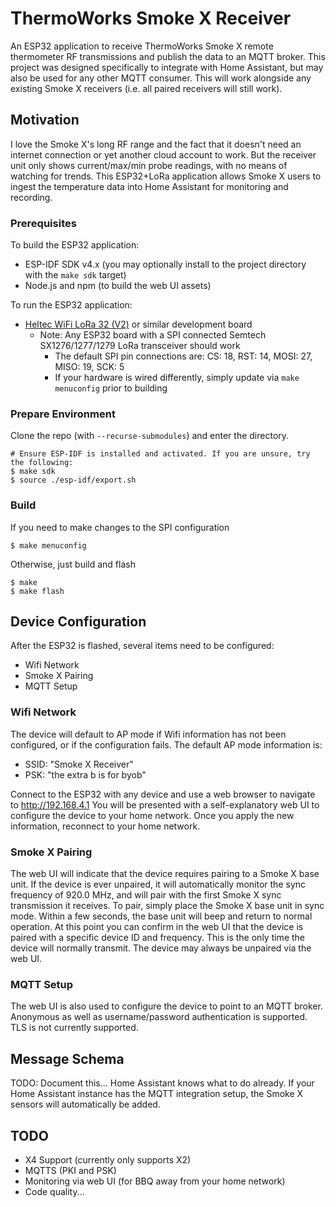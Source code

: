 # ThermoWorks Smoke X Receiver

An ESP32 application to receive ThermoWorks Smoke X remote thermometer RF transmissions and publish the data to an MQTT broker. This project was designed specifically to integrate with Home Assistant, but may also be used for any other MQTT consumer. This will work alongside any existing Smoke X receivers (i.e. all paired receivers will still work).

## Motivation

I love the Smoke X's long RF range and the fact that it doesn't need an internet connection or yet another cloud account to work. But the receiver unit only shows current/max/min probe readings, with no means of watching for trends. This ESP32+LoRa application allows Smoke X users to ingest the temperature data into Home Assistant for monitoring and recording.

### Prerequisites

To build the ESP32 application:

- ESP-IDF SDK v4.x (you may optionally install to the project directory with the `make sdk` target)
- Node.js and npm (to build the web UI assets)

To run the ESP32 application:

- [Heltec WiFi LoRa 32 (V2)](https://heltec.org/project/wifi-lora-32/) or similar development board
  - Note: Any ESP32 board with a SPI connected Semtech SX1276/1277/1279 LoRa transceiver should work
    - The default SPI pin connections are: CS: 18, RST: 14, MOSI: 27, MISO: 19, SCK: 5
    - If your hardware is wired differently, simply update via `make menuconfig` prior to building

### Prepare Environment

Clone the repo (with `--recurse-submodules`) and enter the directory.

```
# Ensure ESP-IDF is installed and activated. If you are unsure, try the following:
$ make sdk
$ source ./esp-idf/export.sh
```

### Build

If you need to make changes to the SPI configuration

```
$ make menuconfig
```

Otherwise, just build and flash

```
$ make
$ make flash
```

## Device Configuration

After the ESP32 is flashed, several items need to be configured:

- Wifi Network
- Smoke X Pairing
- MQTT Setup

### Wifi Network

The device will default to AP mode if Wifi information has not been configured, or if the configuration fails. The default AP mode information is:

- SSID: "Smoke X Receiver"
- PSK: "the extra b is for byob"

Connect to the ESP32 with any device and use a web browser to navigate to http://192.168.4.1
You will be presented with a self-explanatory web UI to configure the device to your home network. Once you apply the new information, reconnect to your home network.

### Smoke X Pairing

The web UI will indicate that the device requires pairing to a Smoke X base unit. If the device is ever unpaired, it will automatically monitor the sync frequency of 920.0 MHz, and will pair with the first Smoke X sync transmission it receives. To pair, simply place the Smoke X base unit in sync mode. Within a few seconds, the base unit will beep and return to normal operation. At this point you can confirm in the web UI that the device is paired with a specific device ID and frequency. This is the only time the device will normally transmit. The device may always be unpaired via the web UI.

### MQTT Setup

The web UI is also used to configure the device to point to an MQTT broker. Anonymous as well as username/password authentication is supported. TLS is not currently supported.

## Message Schema

TODO: Document this...
Home Assistant knows what to do already. If your Home Assistant instance has the MQTT integration setup, the Smoke X sensors will automatically be added.

## TODO

- X4 Support (currently only supports X2)
- MQTTS (PKI and PSK)
- Monitoring via web UI (for BBQ away from your home network)
- Code quality...
